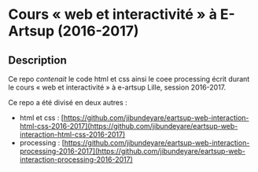 # Cours « web et interactivité » à E-Artsup (2016-2017)

## Description

Ce repo *contenait* le code html et css ainsi le coee processing écrit durant le cours « web et interactivité » à e-artsup Lille, session 2016-2017.

Ce repo a été divisé en deux autres :
- html et css : [https://github.com/jibundeyare/eartsup-web-interaction-html-css-2016-2017](https://github.com/jibundeyare/eartsup-web-interaction-html-css-2016-2017)
- processing : [https://github.com/jibundeyare/eartsup-web-interaction-processing-2016-2017](https://github.com/jibundeyare/eartsup-web-interaction-processing-2016-2017)

